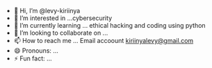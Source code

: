 - 👋 Hi, I’m @levy-kiriinya
- 👀 I’m interested in ...cybersecurity 
- 🌱 I’m currently learning ... ethical hacking and coding using python  
- 💞️ I’m looking to collaborate on ...
- 📫 How to reach me ... Email accoount kiriinyalevy@gmail.com 
- 😄 Pronouns: ...
- ⚡ Fun fact: ...

<!---
levy-kiriinya/levy-kiriinya is a ✨ special ✨ repository because its `README.md` (this file) appears on your GitHub profile.
You can click the Preview link to take a look at your changes.
--->
